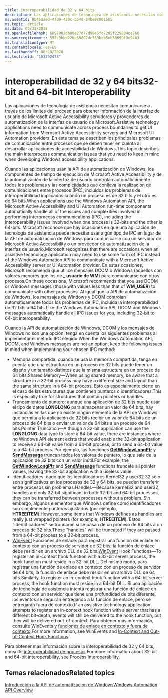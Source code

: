 ```yaml
---
title: interoperabilidad de 32 y 64 bits
description: Las aplicaciones de tecnología de asistencia necesitan comunicarse a través de los límites del proceso para obtener información de la interfaz de usuario de Microsoft Active Accessibility servidores y proveedores de automatización de la interfaz de usuario de Microsoft.
ms.assetid: 8b46daed-4fd9-430c-bb4d-24be9c8015b5
ms.topic: article
ms.date: 05/31/2018
ms.openlocfilehash: 6897082db00e27d77d90e5fc72d5f229834ce760
ms.sourcegitcommit: 592c9bbd22ba69802dc353bcb5eb30699f9e9403
ms.translationtype: MT
ms.contentlocale: es-ES
ms.lasthandoff: 08/20/2020
ms.locfileid: "103792478"
---
```

# <a name="32-bit-and-64-bit-interoperability"></a><span data-ttu-id="7e3d3-103">interoperabilidad de 32 y 64 bits</span><span class="sxs-lookup"><span data-stu-id="7e3d3-103">32-bit and 64-bit Interoperability</span></span>

<span data-ttu-id="7e3d3-104">Las aplicaciones de tecnología de asistencia necesitan comunicarse a través de los límites del proceso para obtener información de la interfaz de usuario de Microsoft Active Accessibility servidores y proveedores de automatización de la interfaz de usuario de Microsoft.</span><span class="sxs-lookup"><span data-stu-id="7e3d3-104">Assistive technology applications need to communicate across process boundaries to get UI information from Microsoft Active Accessibility servers and Microsoft UI Automation providers.</span></span> <span data-ttu-id="7e3d3-105">En este tema se describen los principales problemas de comunicación entre procesos que se deben tener en cuenta al desarrollar aplicaciones de accesibilidad de Windows.</span><span class="sxs-lookup"><span data-stu-id="7e3d3-105">This topic describes the main interprocess communication issues that you need to keep in mind when developing Windows accessibility applications.</span></span>

<span data-ttu-id="7e3d3-106">Cuando las aplicaciones usan la API de automatización de Windows, los componentes de tiempo de ejecución de Microsoft Active Accessibility y de la automatización de la interfaz de usuario controlan automáticamente todos los problemas y las complejidades que conlleva la realización de comunicaciones entre procesos (IPC), incluidos los problemas de interoperabilidad implicados cuando un proceso es de 32 bits y el otro es de 64 bits.</span><span class="sxs-lookup"><span data-stu-id="7e3d3-106">When applications use the Windows Automation API, the Microsoft Active Accessibility and UI Automation run-time components automatically handle all of the issues and complexities involved in performing interprocess communications (IPC), including the interoperability issues involved when one process is 32-bits and the other is 64-bits.</span></span> <span data-ttu-id="7e3d3-107">Microsoft reconoce que hay ocasiones en que una aplicación de tecnología de asistencia puede necesitar usar algún tipo de IPC en lugar de la API de automatización de Windows para comunicarse con un servidor de Microsoft Active Accessibility o un proveedor de automatización de la interfaz de usuario.</span><span class="sxs-lookup"><span data-stu-id="7e3d3-107">Microsoft recognizes that there are occasions when an assistive technology application may need to use some form of IPC instead of the Windows Automation API to communicate with a Microsoft Active Accessibility server or UI Automation provider.</span></span> <span data-ttu-id="7e3d3-108">En estas ocasiones, Microsoft recomienda que utilice mensajes DCOM o Windows (aquellos con valores menores que los de **\_ usuario de WM**) para comunicarse con otros procesos.</span><span class="sxs-lookup"><span data-stu-id="7e3d3-108">On these occasions, Microsoft recommends that you use DCOM or Windows messages (those with values less than that of **WM\_USER**) to communicate with other processes.</span></span> <span data-ttu-id="7e3d3-109">Al igual que la API de automatización de Windows, los mensajes de Windows y DCOM controlan automáticamente todos los problemas de IPC, incluida la interoperabilidad de 32 bits a 64 bits.</span><span class="sxs-lookup"><span data-stu-id="7e3d3-109">Like the Windows Automation API, DCOM and Windows messages automatically handle all IPC issues for you, including 32-bit to 64-bit interoperability.</span></span>

<span data-ttu-id="7e3d3-110">Cuando la API de automatización de Windows, DCOM y los mensajes de Windows no son una opción, tenga en cuenta los siguientes problemas al implementar el método IPC elegido:</span><span class="sxs-lookup"><span data-stu-id="7e3d3-110">When the Windows Automation API, DCOM, and Windows messages are not an option, keep the following issues in mind when implementing your chosen IPC method:</span></span>

-   <span data-ttu-id="7e3d3-111">Memoria compartida: cuando se usa la memoria compartida, tenga en cuenta que una estructura en un proceso de 32 bits puede tener un diseño y un tamaño distintos que la misma estructura en un proceso de 64 bits.</span><span class="sxs-lookup"><span data-stu-id="7e3d3-111">Shared Memory—When using shared memory, be aware that a structure in a 32-bit process may have a different size and layout than the same structure in a 64-bit process.</span></span> <span data-ttu-id="7e3d3-112">Esto es especialmente cierto en el caso de las estructuras que contienen punteros o identificadores.</span><span class="sxs-lookup"><span data-stu-id="7e3d3-112">This is especially true for structures that contain pointers or handles.</span></span>
-   <span data-ttu-id="7e3d3-113">Truncamiento de puntero: aunque una aplicación de 32 bits puede usar el tipo de datos **LONGLONG** para almacenar un valor de 64 bits, hay instancias en las que no existe ningún elemento de la API de Windows que permita a la aplicación de 32 bits recibir un valor de 64 bits de un proceso de 64 bits o enviar un valor de 64 bits a un proceso de 64 bits.</span><span class="sxs-lookup"><span data-stu-id="7e3d3-113">Pointer Truncation—Although a 32-bit application can use the **LONGLONG** data type to store a 64-bit value, there are instances where no Windows API element exists that would enable the 32-bit application to receive a 64-bit value from a 64-bit process, or to send a 64-bit value to a 64-bit process.</span></span> <span data-ttu-id="7e3d3-114">Por ejemplo, las funciones [**GetWindowLongPtr**](/windows/desktop/api/winuser/nf-winuser-getwindowlongptra) y [**SendMessage**](/windows/desktop/api/winuser/nf-winuser-sendmessage) truncan todos los valores de puntero, lo que sale de la aplicación de 32 bits con un valor inútil.</span><span class="sxs-lookup"><span data-stu-id="7e3d3-114">For example, the [**GetWindowLongPtr**](/windows/desktop/api/winuser/nf-winuser-getwindowlongptra) and [**SendMessage**](/windows/desktop/api/winuser/nf-winuser-sendmessage) functions truncate all pointer values, leaving the 32-bit application with a useless value.</span></span>
-   <span data-ttu-id="7e3d3-115">Identificadores: dado que los identificadores Kernel32 y user32 32 solo son significativos en los procesos de 32 y 64 bits, se pueden transferir entre procesos sin problemas.</span><span class="sxs-lookup"><span data-stu-id="7e3d3-115">Handles—Because kernel32 and user32 handles are only 32-bit significant in both 32-bit and 64-bit processes, they can be transferred between processes without a problem.</span></span> <span data-ttu-id="7e3d3-116">Sin embargo, algunos elementos que Windows define como identificadores son simplemente punteros ajustados (por ejemplo, **HTREEITEM**).</span><span class="sxs-lookup"><span data-stu-id="7e3d3-116">However, some items that Windows defines as handles are really just wrapped pointers (for example, **HTREEITEM**).</span></span> <span data-ttu-id="7e3d3-117">Estos "identificadores" se truncarán si se pasan de un proceso de 64 bits a un proceso de 32 bits.</span><span class="sxs-lookup"><span data-stu-id="7e3d3-117">These "handles" will be truncated if they are passed from a 64-bit process to a 32-bit process.</span></span>
-   <span data-ttu-id="7e3d3-118">[WinEvent](winevents-infrastructure.md) Funciones de enlace: para registrar una función de enlace en contexto con un proceso de servidor de 32 bits, la función de enlace debe residir en un archivo DLL de 32 bits.</span><span class="sxs-lookup"><span data-stu-id="7e3d3-118">[WinEvent](winevents-infrastructure.md) Hook Functions—To register an in-context hook function with a 32-bit server process, the hook function must reside in a 32-bit DLL.</span></span> <span data-ttu-id="7e3d3-119">Del mismo modo, para registrar una función de enlace en contexto con un proceso de servidor de 64 bits, la función de enlace debe residir en un archivo DLL de 64 bits.</span><span class="sxs-lookup"><span data-stu-id="7e3d3-119">Similarly, to register an in-context hook function with a 64-bit server process, the hook function must reside in a 64-bit DLL.</span></span> <span data-ttu-id="7e3d3-120">Si una aplicación de tecnología de asistencia intenta registrar una función de enlace en contexto con un servidor que tiene una profundidad de bits diferente, los eventos se seguirán entregando a la función de enlace, pero se entregarán fuera de contexto.</span><span class="sxs-lookup"><span data-stu-id="7e3d3-120">If an assistive technology application attempts to register an in-context hook function with a server that has a different bit-depth, events will still be delivered to the hook function, but they will be delivered out-of-context.</span></span> <span data-ttu-id="7e3d3-121">Para obtener más información, consulte WinEvents y [funciones de enlace en contexto y fuera de contexto](in-context-and-out-of-context-hook-functions.md).</span><span class="sxs-lookup"><span data-stu-id="7e3d3-121">For more information, see WinEvents and [In-Context and Out-of-Context Hook Functions](in-context-and-out-of-context-hook-functions.md).</span></span>

<span data-ttu-id="7e3d3-122">Para obtener más información sobre la interoperabilidad de 32 y 64 bits, consulte [interoperabilidad de procesos](/windows/desktop/WinProg64/process-interoperability).</span><span class="sxs-lookup"><span data-stu-id="7e3d3-122">For more information about 32-bit and 64-bit interoperability, see [Process Interoperability](/windows/desktop/WinProg64/process-interoperability).</span></span>

## <a name="related-topics"></a><span data-ttu-id="7e3d3-123">Temas relacionados</span><span class="sxs-lookup"><span data-stu-id="7e3d3-123">Related topics</span></span>

<dl> <dt>

[<span data-ttu-id="7e3d3-124">Introducción a la API de automatización de Windows</span><span class="sxs-lookup"><span data-stu-id="7e3d3-124">Windows Automation API Overview</span></span>](windows-automation-api-overview.md)
</dt> </dl>

 

 